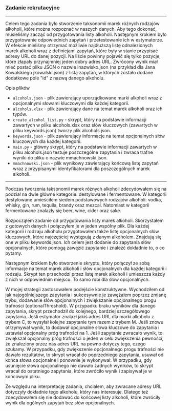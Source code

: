 ### Zadanie rekrutacyjne 
---
Celem tego zadania było stworzenie taksonomii marek różnych rodzajów alkoholi, które można rozpoznać w naszych danych. Aby tego dokonać, musieliśmy zacząć od przygotowania listy alkoholi. Następnym krokiem było przygotowanie odpowiednich zapytań i przetestowanie ich w estymatorze. W efekcie mieliśmy otrzymać możliwie najdłuższą listę odnalezionych marek alkoholi wraz z definicjami zapytań, które były w stanie przypisać adresy URL do danej pozycji. Na liście powinny pojawić się tylko pozycje, które złapały przynajmniej jeden dobry adres URL. Zwrócony wynik miał mieć postać pliku JSON o nazwie inazwisko.json (na przykład dla Jana Kowalskiego jkowalski.json) z listą zapytań, w których zostało dodane dodatkowe pole "id" z nazwą danego alkoholu.

Opis plików
- `alcohols.json` - plik zawierający uporządkowane marki alkoholi wraz z opcjonalnymi słowami kluczowymi dla każdej kategorii.
- `alcohols.xlsx` - plik zawierający dane na temat marek alkoholi oraz ich typów.
- `create_alcohol_list.py` - skrypt, który na podstawie informacji zawartych w pliku alcohols.xlsx oraz słów kluczowych (zawartych w pliku keywords.json) tworzy plik alcohols.json.
- `keywords.json` - plik zawierający informacje na temat opcjonalnych słów kluczowych dla każdej kategorii.
- `main.py` - główny skrypt, który na podstawie informacji zawartych w pliku alcohols.json testuje poszczególne zapytania i zwraca trafne wyniki do pliku o nazwie mmachnowski.json.
- `mmachnowski.json` - plik wynikowy zawierający końcową listę zapytań wraz z przypisanymi identyfikatorami dla poszczególnych marek alkoholi.
---
Podczas tworzenia taksonomii marek różnych alkoholi zdecydowałem się na podział na dwie główne kategorie: destylowane i fermentowane. W kategorii destylowane umieściłem siedem podstawowych rodzajów alkoholi: vodka, whisky, gin, rum, tequila, brandy oraz mezcal. Natomiast w kategorii fermentowane znalazły się beer, wine, cider oraz sake.

Rozpocząłem zadanie od przygotowania listy marek alkoholi. Skorzystałem z gotowych danych i połączyłem je w jeden wspólny plik. Dla każdej kategorii i rodzaju alkoholu przygotowałem także listę opcjonalnych słów kluczowych, które najczęściej występują z danym alkoholem. Znajdują się one w pliku keywords.json. Ich celem jest dodanie do zapytania słów opcjonalnych, które pomogą zawęzić zapytanie i znaleźć dokładnie to, o co pytamy.

Następnym krokiem było stworzenie skryptu, który połączył ze sobą informacje na temat marek alkoholi i słów opcjonalnych dla każdej kategorii i rodzaju. Skrypt ten przechodzi przez listę marek alkoholi i umieszcza każdy z nich w odpowiednim miejscu. To samo robi dla słów opcjonalnych.

W mojej strategii zastosowałem podejście konstruktywne. Wychodziłem od jak najogólniejszego zapytania i sukcesywnie je zawężałem poprzez zmianę trybu, dodawanie słów opcjonalnych i zwiększanie opcjonalnego progu trafności (optionalThreshold). W przypadku braku wyników dla danego zapytania, skrypt przechodził do kolejnego, bardziej szczegółowego zapytania. Jeśli estymator znalazł jakiś adres URL dla marki alkoholu z trybem C, to wysyłał kolejne zapytanie tym razem z trybem M. Jeśli znowu otrzymywał wynik, to dodawał opcjonalne słowa kluczowe do zapytania i ustawiał opcjonalny próg trafności na 1. Jeśli zapytanie zwracało wynik, to zwiększał opcjonalny próg trafności o jeden w celu zwiększenia pewności, że znaleziony przez nas adres URL na pewno dotyczy tego, czego szukamy. W przypadku, gdy zwiększenie opcjonalnego progu trafności nie dawało rezultatów, to skrypt wracał do poprzedniego zapytania, usuwał od końca słowa opcjonalne i ponownie je wykonywał. W przypadku, gdy usunięcie słowa opcjonalnego nie dawało żadnych wyników, to skrypt wracał do ostatniego zapytania, które zwróciło wynik i zapisywał je w końcowym pliku.

Ze względu na interpretację zadania, chciałem, aby zwracane adresy URL dotyczyły dokładnie tego alkoholu, który nas interesuje. Dlatego też zdecydowałem się nie dodawać do końcowej listy alkoholi, które zwróciły wynik dla ogólnych zapytań bez słów opcjonalnych.
